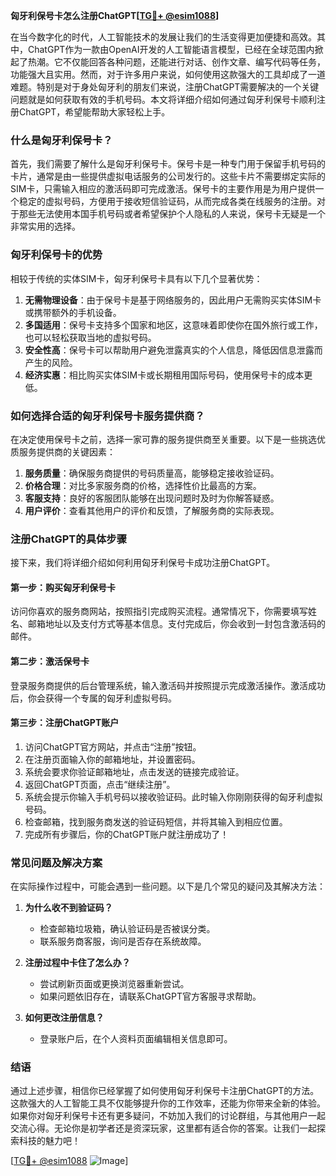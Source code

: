 **匈牙利保号卡怎么注册ChatGPT[[TG💪+ @esim1088](https://t.me/s/esim1088)]**

在当今数字化的时代，人工智能技术的发展让我们的生活变得更加便捷和高效。其中，ChatGPT作为一款由OpenAI开发的人工智能语言模型，已经在全球范围内掀起了热潮。它不仅能回答各种问题，还能进行对话、创作文章、编写代码等任务，功能强大且实用。然而，对于许多用户来说，如何使用这款强大的工具却成了一道难题。特别是对于身处匈牙利的朋友们来说，注册ChatGPT需要解决的一个关键问题就是如何获取有效的手机号码。本文将详细介绍如何通过匈牙利保号卡顺利注册ChatGPT，希望能帮助大家轻松上手。

### 什么是匈牙利保号卡？

首先，我们需要了解什么是匈牙利保号卡。保号卡是一种专门用于保留手机号码的卡片，通常是由一些提供虚拟电话服务的公司发行的。这些卡片不需要绑定实际的SIM卡，只需输入相应的激活码即可完成激活。保号卡的主要作用是为用户提供一个稳定的虚拟号码，方便用于接收短信验证码，从而完成各类在线服务的注册。对于那些无法使用本国手机号码或者希望保护个人隐私的人来说，保号卡无疑是一个非常实用的选择。

### 匈牙利保号卡的优势

相较于传统的实体SIM卡，匈牙利保号卡具有以下几个显著优势：

1. **无需物理设备**：由于保号卡是基于网络服务的，因此用户无需购买实体SIM卡或携带额外的手机设备。
2. **多国适用**：保号卡支持多个国家和地区，这意味着即使你在国外旅行或工作，也可以轻松获取当地的虚拟号码。
3. **安全性高**：保号卡可以帮助用户避免泄露真实的个人信息，降低因信息泄露而产生的风险。
4. **经济实惠**：相比购买实体SIM卡或长期租用国际号码，使用保号卡的成本更低。

### 如何选择合适的匈牙利保号卡服务提供商？

在决定使用保号卡之前，选择一家可靠的服务提供商至关重要。以下是一些挑选优质服务提供商的关键因素：

1. **服务质量**：确保服务商提供的号码质量高，能够稳定接收验证码。
2. **价格合理**：对比多家服务商的价格，选择性价比最高的方案。
3. **客服支持**：良好的客服团队能够在出现问题时及时为你解答疑惑。
4. **用户评价**：查看其他用户的评价和反馈，了解服务商的实际表现。

### 注册ChatGPT的具体步骤

接下来，我们将详细介绍如何利用匈牙利保号卡成功注册ChatGPT。

#### 第一步：购买匈牙利保号卡

访问你喜欢的服务商网站，按照指引完成购买流程。通常情况下，你需要填写姓名、邮箱地址以及支付方式等基本信息。支付完成后，你会收到一封包含激活码的邮件。

#### 第二步：激活保号卡

登录服务商提供的后台管理系统，输入激活码并按照提示完成激活操作。激活成功后，你会获得一个专属的匈牙利虚拟号码。

#### 第三步：注册ChatGPT账户

1. 访问ChatGPT官方网站，并点击“注册”按钮。
2. 在注册页面输入你的邮箱地址，并设置密码。
3. 系统会要求你验证邮箱地址，点击发送的链接完成验证。
4. 返回ChatGPT页面，点击“继续注册”。
5. 系统会提示你输入手机号码以接收验证码。此时输入你刚刚获得的匈牙利虚拟号码。
6. 检查邮箱，找到服务商发送的验证码短信，并将其输入到相应位置。
7. 完成所有步骤后，你的ChatGPT账户就注册成功了！

### 常见问题及解决方案

在实际操作过程中，可能会遇到一些问题。以下是几个常见的疑问及其解决方法：

1. **为什么收不到验证码？**
   - 检查邮箱垃圾箱，确认验证码是否被误分类。
   - 联系服务商客服，询问是否存在系统故障。
   
2. **注册过程中卡住了怎么办？**
   - 尝试刷新页面或更换浏览器重新尝试。
   - 如果问题依旧存在，请联系ChatGPT官方客服寻求帮助。

3. **如何更改注册信息？**
   - 登录账户后，在个人资料页面编辑相关信息即可。

### 结语

通过上述步骤，相信你已经掌握了如何使用匈牙利保号卡注册ChatGPT的方法。这款强大的人工智能工具不仅能够提升你的工作效率，还能为你带来全新的体验。如果你对匈牙利保号卡还有更多疑问，不妨加入我们的讨论群组，与其他用户一起交流心得。无论你是初学者还是资深玩家，这里都有适合你的答案。让我们一起探索科技的魅力吧！

[[TG💪+ @esim1088](https://t.me/s/esim1088) ![Image](https://i.postimg.cc/4NQfJmqS/Snipaste-2025-05-13-00-14-12.png)]